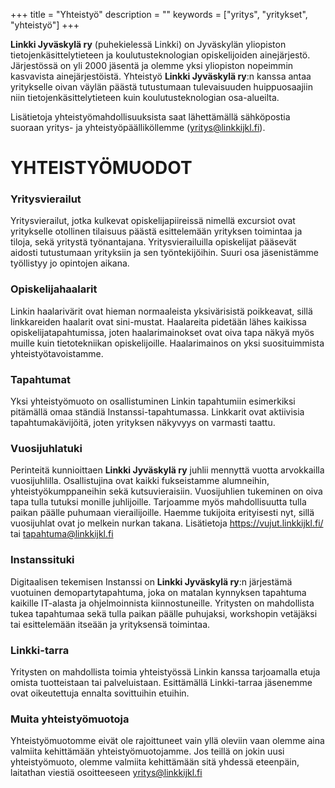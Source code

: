 +++
title = "Yhteistyö"
description = ""
keywords = ["yritys", "yritykset", "yhteistyö"]
+++

**Linkki Jyväskylä ry** (puhekielessä Linkki) on Jyväskylän yliopiston
tietojenkäsittelytieteen ja koulutusteknologian opiskelijoiden
ainejärjestö. Järjestössä on yli 2000 jäsentä ja olemme yksi
yliopiston nopeimmin kasvavista ainejärjestöistä. Yhteistyö **Linkki
Jyväskylä ry**:n kanssa antaa yritykselle oivan väylän päästä
tutustumaan tulevaisuuden huippuosaajiin niin tietojenkäsittelytieteen
kuin koulutusteknologian osa-alueilta.

Lisätietoja yhteistyömahdollisuuksista saat lähettämällä sähköpostia
suoraan yritys- ja yhteistyöpäälliköllemme (yritys@linkkijkl.fi).

# YHTEISTYÖMUODOT

### Yritysvierailut

Yritysvierailut, jotka kulkevat opiskelijapiireissä nimellä excursiot
ovat yritykselle otollinen tilaisuus päästä esittelemään yrityksen
toimintaa ja tiloja, sekä yritystä työnantajana. Yritysvierailuilla
opiskelijat pääsevät aidosti tutustumaan yrityksiin ja sen
työntekijöihin. Suuri osa jäsenistämme työllistyy jo opintojen aikana.

### Opiskelijahaalarit

Linkin haalarivärit ovat hieman normaaleista yksivärisistä poikkeavat,
sillä linkkareiden haalarit ovat sini-mustat. Haalareita pidetään
lähes kaikissa opiskelijatapahtumissa, joten haalarimainokset ovat
oiva tapa näkyä myös muille kuin tietotekniikan
opiskelijoille. Haalarimainos on yksi suosituimmista
yhteistyötavoistamme.

### Tapahtumat

Yksi yhteistyömuoto on osallistuminen Linkin tapahtumiin esimerkiksi
pitämällä omaa ständiä Instanssi-tapahtumassa. Linkkarit ovat
aktiivisia tapahtumakävijöitä, joten yrityksen näkyvyys on varmasti
taattu.

### Vuosijuhlatuki

Perinteitä kunnioittaen **Linkki Jyväskylä ry** juhlii mennyttä vuotta
arvokkailla vuosijuhlilla. Osallistujina ovat kaikki fukseistamme
alumneihin, yhteistyökumppaneihin sekä kutsuvieraisiin. Vuosijuhlien
tukeminen on oiva tapa tulla tutuksi monille juhlijoille. Tarjoamme
myös mahdollisuutta tulla paikan päälle puhumaan
vierailijoille. Haemme tukijoita erityisesti nyt, sillä vuosijuhlat
ovat jo melkein nurkan takana. Lisätietoja https://vujut.linkkijkl.fi/
tai tapahtuma@linkkijkl.fi

### Instanssituki

Digitaalisen tekemisen Instanssi on **Linkki Jyväskylä ry**:n järjestämä
vuotuinen demopartytapahtuma, joka on matalan kynnyksen tapahtuma
kaikille IT-alasta ja ohjelmoinnista kiinnostuneille. Yritysten on
mahdollista tukea tapahtumaa sekä tulla paikan päälle puhujaksi,
workshopin vetäjäksi tai esittelemään itseään ja yrityksensä
toimintaa.

### Linkki-tarra

Yritysten on mahdollista toimia yhteistyössä Linkin kanssa tarjoamalla
etuja omista tuotteistaan tai palveluistaan. Esittämällä Linkki-tarraa
jäsenemme ovat oikeutettuja ennalta sovittuihin etuihin.

### Muita yhteistyömuotoja

Yhteistyömuotomme eivät ole rajoittuneet vain yllä oleviin vaan olemme
aina valmiita kehittämään yhteistyömuotojamme. Jos teillä on jokin
uusi yhteistyömuoto, olemme valmiita kehittämään sitä yhdessä
eteenpäin, laitathan viestiä osoitteeseen yritys@linkkijkl.fi

